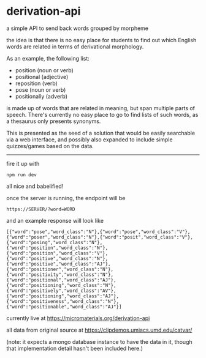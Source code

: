 # derivation-api
a simple API to send back words grouped by morpheme

the idea is that there is no easy place for students to find out which English words are related in terms of derivational morphology.

As an example, the following list:
- position (noun or verb)
- positional (adjective)
- reposition (verb)
- pose (noun or verb)
- positionally (adverb)

is made up of words that are related in meaning, but span multiple parts of speech. There's currently no easy place to go to find lists of such words, as a thesaurus only presents synonyms.

This is presented as the seed of a solution that would be easily searchable via a web interface, and possibly also expanded to include simple quizzes/games based on the data.

---

fire it up with

`npm run dev`

all nice and babelified!

once the server is running, the endpoint will be

`https://SERVER/?word=WORD`

and an example response will look like

```
[{"word":"pose","word_class":"N"},{"word":"pose","word_class":"V"},{"word":"poser","word_class":"N"},{"word":"posit","word_class":"V"},{"word":"posing","word_class":"N"},{"word":"position","word_class":"N"},{"word":"position","word_class":"V"},{"word":"positive","word_class":"N"},{"word":"positive","word_class":"AJ"},{"word":"positioner","word_class":"N"},{"word":"positivity","word_class":"N"},{"word":"positional","word_class":"AJ"},{"word":"positioning","word_class":"N"},{"word":"positively","word_class":"AV"},{"word":"positioning","word_class":"AJ"},{"word":"positiveness","word_class":"N"},{"word":"positionable","word_class":"AJ"}]
```

currently live at https://micromaterials.org/derivation-api

all data from original source at https://clipdemos.umiacs.umd.edu/catvar/

(note: it expects a mongo database instance to have the data in it, though that implementation detail hasn't been included here.)

